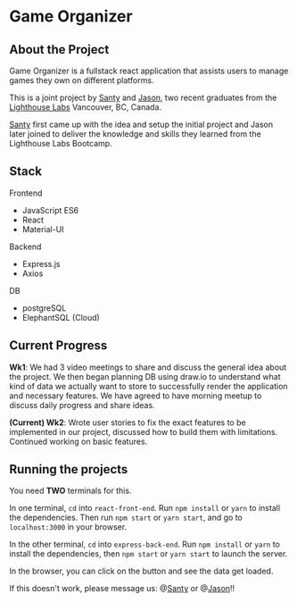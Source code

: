 # Game Organizer


## About the Project
Game Organizer is a fullstack react application that assists users to manage games they own on different platforms.

This is a joint project by [Santy](https://github.com/santifedericoni) and [Jason](https://github.com/jpark-dev), two recent graduates from the [Lighthouse Labs](https://www.lighthouselabs.ca/) Vancouver, BC, Canada. 

[Santy](https://github.com/santifedericoni) first came up with the idea and setup the initial project and Jason later joined to deliver the knowledge and skills they learned from the Lighthouse Labs Bootcamp.

## Stack

Frontend
- JavaScript ES6
- React
- Material-UI

Backend
- Express.js
- Axios

DB
- postgreSQL
- ElephantSQL (Cloud)


## Current Progress
**Wk1**: We had 3 video meetings to share and discuss the general idea about the project. We then began planning DB using draw.io to understand what kind of data we actually want to store to successfully render the application and necessary features. We have agreed to have morning meetup to discuss daily progress and share ideas.

**(Current) Wk2**: Wrote user stories to fix the exact features to be implemented in our project, discussed how to build them with limitations. Continued working on basic features.


## Running the projects

You need **TWO** terminals for this.

In one terminal, `cd` into `react-front-end`. Run `npm install` or `yarn` to install the dependencies. Then run `npm start` or `yarn start`, and go to `localhost:3000` in your browser.

In the other terminal, `cd` into `express-back-end`. Run `npm install` or `yarn` to install the dependencies, then `npm start` or `yarn start` to launch the server.

In the browser, you can click on the button and see the data get loaded.

If this doesn't work, please message us: 
@[Santy](https://github.com/santifedericoni) or @[Jason](https://github.com/jpark-dev)!!


